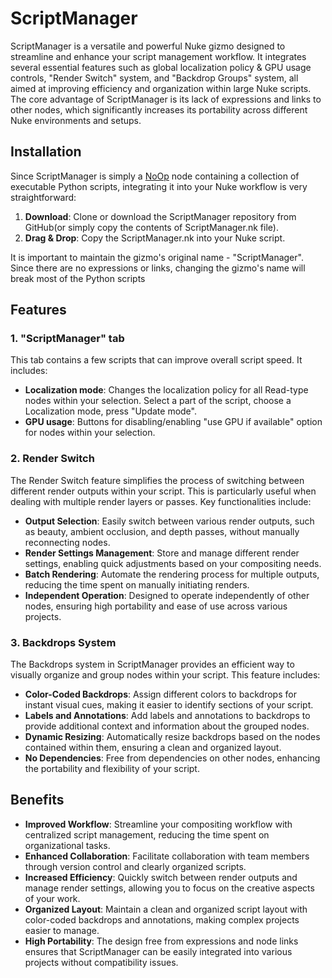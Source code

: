 # ScriptManager

ScriptManager is a versatile and powerful Nuke gizmo designed to streamline and enhance your script management workflow. It integrates several essential features such as global localization policy & GPU usage controls, "Render Switch" system, and "Backdrop Groups" system, all aimed at improving efficiency and organization within large Nuke scripts. The core advantage of ScriptManager is its lack of expressions and links to other nodes, which significantly increases its portability across different Nuke environments and setups.

## Installation

Since ScriptManager is simply a [NoOp](https://learn.foundry.com/nuke/content/reference_guide/other_nodes/noop.html) node containing a collection of executable Python scripts, integrating it into your Nuke workflow is very straightforward:

1. **Download**: Clone or download the ScriptManager repository from GitHub(or simply copy the contents of ScriptManager.nk file).
2. **Drag & Drop**: Copy the ScriptManager.nk into your Nuke script.

It is important to maintain the gizmo's original name - "ScriptManager". Since there are no expressions or links, changing the gizmo's name will break most of the Python scripts 
## Features

### 1. "ScriptManager" tab

This tab contains a few scripts that can improve overall script speed. It includes:

- **Localization mode**: Changes the localization policy for all Read-type nodes within your selection. Select a part of the script, choose a Localization mode, press "Update mode".
- **GPU usage**: Buttons for disabling/enabling "use GPU if available" option for nodes within your selection.

### 2. Render Switch

The Render Switch feature simplifies the process of switching between different render outputs within your script. This is particularly useful when dealing with multiple render layers or passes. Key functionalities include:

- **Output Selection**: Easily switch between various render outputs, such as beauty, ambient occlusion, and depth passes, without manually reconnecting nodes.
- **Render Settings Management**: Store and manage different render settings, enabling quick adjustments based on your compositing needs.
- **Batch Rendering**: Automate the rendering process for multiple outputs, reducing the time spent on manually initiating renders.
- **Independent Operation**: Designed to operate independently of other nodes, ensuring high portability and ease of use across various projects.

### 3. Backdrops System

The Backdrops system in ScriptManager provides an efficient way to visually organize and group nodes within your script. This feature includes:

- **Color-Coded Backdrops**: Assign different colors to backdrops for instant visual cues, making it easier to identify sections of your script.
- **Labels and Annotations**: Add labels and annotations to backdrops to provide additional context and information about the grouped nodes.
- **Dynamic Resizing**: Automatically resize backdrops based on the nodes contained within them, ensuring a clean and organized layout.
- **No Dependencies**: Free from dependencies on other nodes, enhancing the portability and flexibility of your script.

## Benefits

- **Improved Workflow**: Streamline your compositing workflow with centralized script management, reducing the time spent on organizational tasks.
- **Enhanced Collaboration**: Facilitate collaboration with team members through version control and clearly organized scripts.
- **Increased Efficiency**: Quickly switch between render outputs and manage render settings, allowing you to focus on the creative aspects of your work.
- **Organized Layout**: Maintain a clean and organized script layout with color-coded backdrops and annotations, making complex projects easier to manage.
- **High Portability**: The design free from expressions and node links ensures that ScriptManager can be easily integrated into various projects without compatibility issues.
